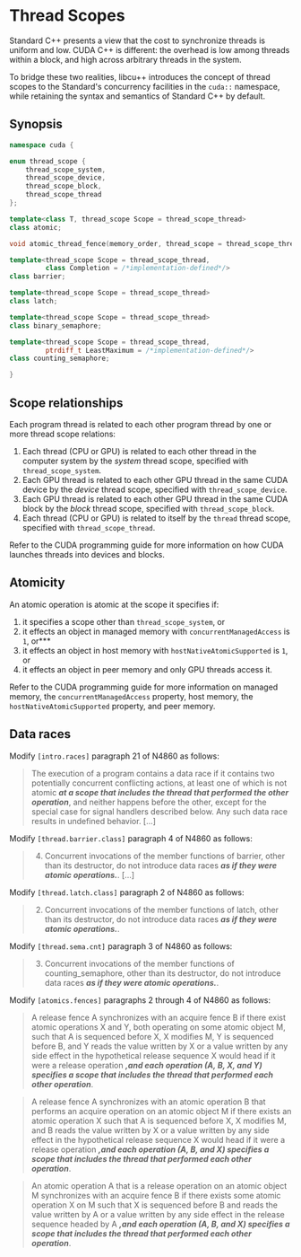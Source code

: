 # Thread Scopes

Standard C++ presents a view that the cost to synchronize threads is uniform and low. CUDA C++ is different: the overhead is low among threads within a block, and high across arbitrary threads in the system.

To bridge these two realities, libcu++ introduces the concept of thread scopes to the Standard's concurrency facilities in the `cuda::` namespace, while retaining the syntax and semantics of Standard C++ by default.

## Synopsis

```c++
namespace cuda {

enum thread_scope {
    thread_scope_system,
    thread_scope_device,
    thread_scope_block,
    thread_scope_thread
};

template<class T, thread_scope Scope = thread_scope_thread>
class atomic;

void atomic_thread_fence(memory_order, thread_scope = thread_scope_thread);

template<thread_scope Scope = thread_scope_thread, 
         class Completion = /*implementation-defined*/>
class barrier;

template<thread_scope Scope = thread_scope_thread>
class latch;

template<thread_scope Scope = thread_scope_thread>
class binary_semaphore;

template<thread_scope Scope = thread_scope_thread, 
         ptrdiff_t LeastMaximum = /*implementation-defined*/>
class counting_semaphore;

}
```

## Scope relationships

Each program thread is related to each other program thread by one or more thread scope relations:
1. Each thread (CPU or GPU) is related to each other thread in the computer system by the *system* thread scope, specified with `thread_scope_system`.
2. Each GPU thread is related to each other GPU thread in the same CUDA device by the *device* thread scope, specified with `thread_scope_device`.
3. Each GPU thread is related to each other GPU thread in the same CUDA block by the *block* thread scope, specified with `thread_scope_block`.
4. Each thread (CPU or GPU) is related to itself by the `thread` thread scope, specified with `thread_scope_thread`.

Refer to the CUDA programming guide for more information on how CUDA launches threads into devices and blocks.

## Atomicity

An atomic operation is atomic at the scope it specifies if:
1. it specifies a scope other than `thread_scope_system`, or
2. it effects an object in managed memory with `concurrentManagedAccess` is `1`, or***
3. it effects an object in host memory with `hostNativeAtomicSupported` is `1`, or
4. it effects an object in peer memory and only GPU threads access it.

Refer to the CUDA programming guide for more information on managed memory, the `concurrentManagedAccess` property, host memory, the `hostNativeAtomicSupported` property, and peer memory.

## Data races

Modify `[intro.races]` paragraph 21 of N4860 as follows:
> The execution of a program contains a data race if it contains two potentially concurrent conflicting actions, at least one of which is not atomic ***at a scope that includes the thread that performed the other operation***, and neither happens before the other, except for the special case for signal handlers described below. Any such data race results in undefined behavior. [...]

Modify `[thread.barrier.class]` paragraph 4 of N4860 as follows:
> 4. Concurrent invocations of the member functions of barrier, other than its destructor, do not introduce data races ***as if they were atomic operations.***. [...]

Modify `[thread.latch.class]` paragraph 2 of N4860 as follows:
> 2. Concurrent invocations of the member functions of latch, other than its destructor, do not introduce data races ***as if they were atomic operations.***.

Modify `[thread.sema.cnt]` paragraph 3 of N4860 as follows:
> 3. Concurrent invocations of the member functions of counting_semaphore, other than its destructor, do not introduce data races ***as if they were atomic operations.***.

Modify `[atomics.fences]` paragraphs 2 through 4 of N4860 as follows:
> A release fence A synchronizes with an acquire fence B if there exist atomic operations X and Y, both operating on some atomic object M, such that A is sequenced before X, X modifies M, Y is sequenced before B, and Y reads the value written by X or a value written by any side effect in the hypothetical release sequence X would head if it were a release operation ***,and each operation (A, B, X, and Y) specifies a scope that includes the thread that performed each other operation***.

> A release fence A synchronizes with an atomic operation B that performs an acquire operation on an atomic object M if there exists an atomic operation X such that A is sequenced before X, X modifies M, and B reads the value written by X or a value written by any side effect in the hypothetical release sequence X would head if it were a release operation ***,and each operation (A, B, and X) specifies a scope that includes the thread that performed each other operation***.

> An atomic operation A that is a release operation on an atomic object M synchronizes with an acquire fence B if there exists some atomic operation X on M such that X is sequenced before B and reads the value written by A or a value written by any side effect in the release sequence headed by A ***,and each operation (A, B, and X) specifies a scope that includes the thread that performed each other operation***.
